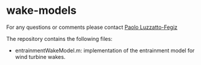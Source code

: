 # wake-models

For any questions or comments please contact 
[Paolo Luzzatto-Fegiz](https://feslab.me.ucsb.edu/people/paolo-luzzatto-fegiz) 

The repository contains the following files:

- entrainmentWakeModel.m: implementation of the entrainment model for wind turbine wakes.
